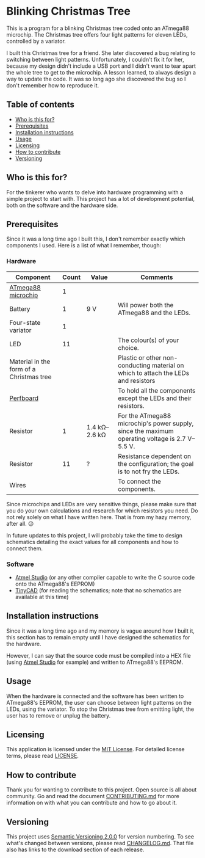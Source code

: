 # Blinking Christmas Tree
This is a program for a blinking Christmas tree coded onto an ATmega88 microchip. The Christmas tree offers four light patterns for eleven LEDs, controlled by a variator.

I built this Christmas tree for a friend. She later discovered a bug relating to switching between light patterns. Unfortunately, I couldn't fix it for her, because my design didn't include a USB port and I didn't want to tear apart the whole tree to get to the microchip. A lesson learned, to always design a way to update the code. It was so long ago she discovered the bug so I don't remember how to reproduce it.

## Table of contents
* [Who is this for?](#who-is-this-for)
* [Prerequisites](#prerequisites)
* [Installation instructions](#installation-instructions)
* [Usage](#usage)
* [Licensing](#licensing)
* [How to contribute](#how-to-contribute)
* [Versioning](#versioning)

## Who is this for?
For the tinkerer who wants to delve into hardware programming with a simple project to start with. This project has a lot of development potential, both on the software and the hardware side.

## Prerequisites
Since it was a long time ago I built this, I don't remember exactly which components I used. Here is a list of what I remember, though:

### Hardware
| Component | Count | Value | Comments
| --- | --- | --- | ---
| [ATmega88 microchip][1] | 1
| Battery | 1 | 9&nbsp;V | Will power both the ATmega88 and the LEDs.
Four-state variator | 1
| LED | 11 | | The colour(s) of your choice.
| Material in the form of a Christmas tree | | | Plastic or other non-conducting material on which to attach the LEDs and resistors
| [Perfboard][7] | | | To hold all the components except the LEDs and their resistors.
| Resistor | 1 | 1.4&nbsp;kΩ&ndash;2.6&nbsp;kΩ | For the ATmega88 microchip's power supply, since the maximum operating voltage is 2.7&nbsp;V&ndash;5.5&nbsp;V.
| Resistor | 11 | ? | Resistance dependent on the configuration; the goal is to not fry the LEDs.
| Wires | | | To connect the components.

Since microchips and LEDs are very sensitive things, please make sure that you do your own calculations and research for which resistors you need. Do not rely solely on what I have written here. That is from my hazy memory, after all. :wink:

In future updates to this project, I will probably take the time to design schematics detailing the exact values for all components and how to connect them.

### Software
* [Atmel Studio][5] (or any other compiler capable to write the C source code onto the ATmega88's EEPROM)
* [TinyCAD][6] (for reading the schematics; note that no schematics are available at this time)

## Installation instructions
Since it was a long time ago and my memory is vague around how I built it, this section has to remain empty until I have designed the schematics for the hardware.

However, I can say that the source code must be compiled into a HEX file (using [Atmel Studio][5] for example) and written to ATmega88's EEPROM.

## Usage
When the hardware is connected and the software has been written to ATmega88's EEPROM, the user can choose between light patterns on the LEDs, using the variator. To stop the Christmas tree from emitting light, the user has to remove or unplug the battery.

## Licensing
This application is licensed under the [MIT License][2]. For detailed license terms, please read [LICENSE][8].

## How to contribute
Thank you for wanting to contribute to this project. Open source is all about community. Go and read the document [CONTRIBUTING.md][9] for more information on with what you can contribute and how to go about it.

## Versioning
This project uses [Semantic Versioning 2.0.0][3] for version numbering. To see what's changed between versions, please read [CHANGELOG.md][10]. That file also has links to the download section of each release.


[1]: http://www.microchip.com/wwwproducts/en/ATmega88
[2]: https://opensource.org/licenses/MIT
[3]: https://semver.org/
[5]: http://www.atmel.com/microsite/atmel-studio/
[6]: https://sourceforge.net/projects/tinycad/
[7]: https://en.wikipedia.org/wiki/Perfboard
[8]: LICENSE
[9]: CONTRIBUTING.md
[10]: CHANGELOG.md
